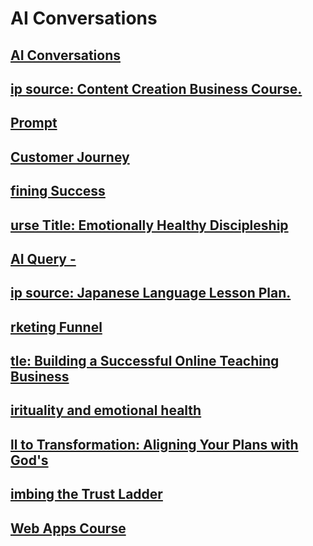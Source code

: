 # AI Conversations


## [AI Conversations](/ai/Index.md)                                            


## [ip source: Content Creation Business Course.](/ai/BusinessCourse.md)       


## [ Prompt](/ai/ChetGupta.md)                                                 


## [Customer Journey](/ai/CustomerJourney.md)                                  


## [fining Success](/ai/DefiningSuccess.md)                                    


## [urse Title: Emotionally Healthy Discipleship](/ai/Discipleship.md)         


## [AI Query - ](/ai/Gout.md)                                                  


## [ip source: Japanese Language Lesson Plan.](/ai/Japanese.md)                


## [rketing Funnel](/ai/MarketingFunnel.md)                                    


## [tle: Building a Successful Online Teaching Business](/ai/OnlineBusiness.md)


## [irituality and emotional health](/ai/Spirituality.md)                      


## [ll to Transformation: Aligning Your Plans with God's](/ai/Transformation.md)


## [imbing the Trust Ladder](/ai/TrustLadder.md)                               


## [Web Apps Course](/ai/WebApps.md)                                           

